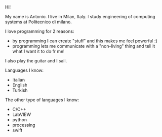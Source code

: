 
Hi!

My name is Antonio. I live in Milan, Italy. 
I study engineering of computing systems at Politecnico di milano. 

I love programming for 2 reasons:
- by programming I can create "stuff" and this makes me feel powerful :)
- programming lets me communicate with a "non-living" thing and tell it what I want it to do fr me!

I also play the guitar and I sail.

Languages I know:
- Italian
- English
- Turkish

The other type of languages I know: 
- C/C++
- LabVIEW
- python
- processing
- swift
